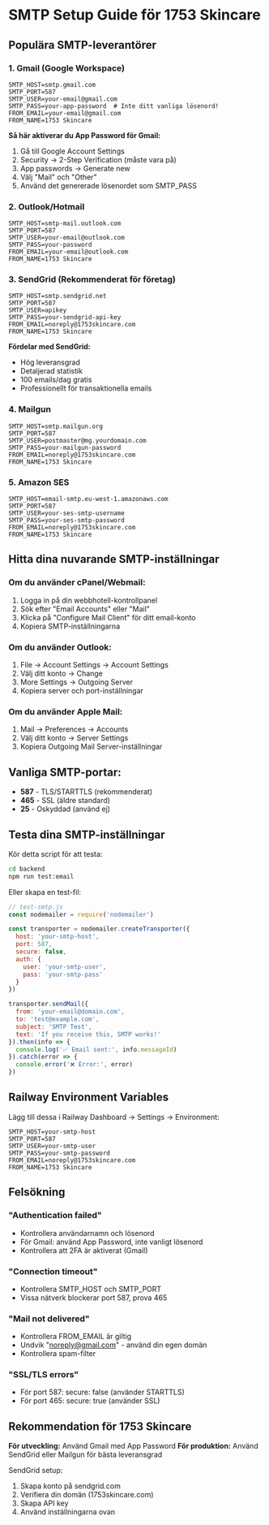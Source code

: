 # SMTP Setup Guide för 1753 Skincare

## Populära SMTP-leverantörer

### 1. Gmail (Google Workspace)
```env
SMTP_HOST=smtp.gmail.com
SMTP_PORT=587
SMTP_USER=your-email@gmail.com
SMTP_PASS=your-app-password  # Inte ditt vanliga lösenord!
FROM_EMAIL=your-email@gmail.com
FROM_NAME=1753 Skincare
```

**Så här aktiverar du App Password för Gmail:**
1. Gå till Google Account Settings
2. Security → 2-Step Verification (måste vara på)
3. App passwords → Generate new
4. Välj "Mail" och "Other"
5. Använd det genererade lösenordet som SMTP_PASS

### 2. Outlook/Hotmail
```env
SMTP_HOST=smtp-mail.outlook.com
SMTP_PORT=587
SMTP_USER=your-email@outlook.com
SMTP_PASS=your-password
FROM_EMAIL=your-email@outlook.com
FROM_NAME=1753 Skincare
```

### 3. SendGrid (Rekommenderat för företag)
```env
SMTP_HOST=smtp.sendgrid.net
SMTP_PORT=587
SMTP_USER=apikey
SMTP_PASS=your-sendgrid-api-key
FROM_EMAIL=noreply@1753skincare.com
FROM_NAME=1753 Skincare
```

**Fördelar med SendGrid:**
- Hög leveransgrad
- Detaljerad statistik
- 100 emails/dag gratis
- Professionellt för transaktionella emails

### 4. Mailgun
```env
SMTP_HOST=smtp.mailgun.org
SMTP_PORT=587
SMTP_USER=postmaster@mg.yourdomain.com
SMTP_PASS=your-mailgun-password
FROM_EMAIL=noreply@1753skincare.com
FROM_NAME=1753 Skincare
```

### 5. Amazon SES
```env
SMTP_HOST=email-smtp.eu-west-1.amazonaws.com
SMTP_PORT=587
SMTP_USER=your-ses-smtp-username
SMTP_PASS=your-ses-smtp-password
FROM_EMAIL=noreply@1753skincare.com
FROM_NAME=1753 Skincare
```

## Hitta dina nuvarande SMTP-inställningar

### Om du använder cPanel/Webmail:
1. Logga in på din webbhotell-kontrollpanel
2. Sök efter "Email Accounts" eller "Mail"
3. Klicka på "Configure Mail Client" för ditt email-konto
4. Kopiera SMTP-inställningarna

### Om du använder Outlook:
1. File → Account Settings → Account Settings
2. Välj ditt konto → Change
3. More Settings → Outgoing Server
4. Kopiera server och port-inställningar

### Om du använder Apple Mail:
1. Mail → Preferences → Accounts
2. Välj ditt konto → Server Settings
3. Kopiera Outgoing Mail Server-inställningar

## Vanliga SMTP-portar:
- **587** - TLS/STARTTLS (rekommenderat)
- **465** - SSL (äldre standard)
- **25** - Oskyddad (använd ej)

## Testa dina SMTP-inställningar

Kör detta script för att testa:
```bash
cd backend
npm run test:email
```

Eller skapa en test-fil:
```javascript
// test-smtp.js
const nodemailer = require('nodemailer')

const transporter = nodemailer.createTransporter({
  host: 'your-smtp-host',
  port: 587,
  secure: false,
  auth: {
    user: 'your-smtp-user',
    pass: 'your-smtp-pass'
  }
})

transporter.sendMail({
  from: 'your-email@domain.com',
  to: 'test@example.com',
  subject: 'SMTP Test',
  text: 'If you receive this, SMTP works!'
}).then(info => {
  console.log('✅ Email sent:', info.messageId)
}).catch(error => {
  console.error('❌ Error:', error)
})
```

## Railway Environment Variables

Lägg till dessa i Railway Dashboard → Settings → Environment:

```
SMTP_HOST=your-smtp-host
SMTP_PORT=587
SMTP_USER=your-smtp-user
SMTP_PASS=your-smtp-password
FROM_EMAIL=noreply@1753skincare.com
FROM_NAME=1753 Skincare
```

## Felsökning

### "Authentication failed"
- Kontrollera användarnamn och lösenord
- För Gmail: använd App Password, inte vanligt lösenord
- Kontrollera att 2FA är aktiverat (Gmail)

### "Connection timeout"
- Kontrollera SMTP_HOST och SMTP_PORT
- Vissa nätverk blockerar port 587, prova 465

### "Mail not delivered"
- Kontrollera FROM_EMAIL är giltig
- Undvik "noreply@gmail.com" - använd din egen domän
- Kontrollera spam-filter

### "SSL/TLS errors"
- För port 587: secure: false (använder STARTTLS)
- För port 465: secure: true (använder SSL)

## Rekommendation för 1753 Skincare

**För utveckling:** Använd Gmail med App Password
**För produktion:** Använd SendGrid eller Mailgun för bästa leveransgrad

SendGrid setup:
1. Skapa konto på sendgrid.com
2. Verifiera din domän (1753skincare.com)
3. Skapa API key
4. Använd inställningarna ovan 